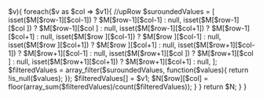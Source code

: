 <?php
class Solution {
    /**
     * @param Integer[][] $M
     * @return Integer[][]  
     */
    function imageSmoother($M) {
        $N = $M;
        foreach($N as $row => $v){
            foreach($v as $col => $v1){
                //upRow
                $suroundedValues = [
                    isset($M[$row-1][$col-1]) ? $M[$row-1][$col-1] : null,
                    isset($M[$row-1][$col  ]) ? $M[$row-1][$col  ] : null,
                    isset($M[$row-1][$col+1]) ? $M[$row-1][$col+1] : null,
                    
                    isset($M[$row  ][$col-1]) ? $M[$row  ][$col-1] : null,

                    isset($M[$row  ][$col+1]) ? $M[$row  ][$col+1] : null,
                    
                    isset($M[$row+1][$col-1]) ? $M[$row+1][$col-1] : null,
                    isset($M[$row+1][$col  ]) ? $M[$row+1][$col  ] : null,
                    isset($M[$row+1][$col+1]) ? $M[$row+1][$col+1] : null,
                ];
                
                $filteredValues = array_filter($suroundedValues, function($values){
                    return !is_null($values);
                });
                $filteredValues[] = $v1;
                $N[$row][$col] = floor(array_sum($filteredValues)/count($filteredValues));
            }
        }
        return $N;
    }
}

